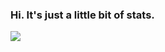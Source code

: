 ### Hi. It's just a little bit of stats.
<a href="https://github.com/KirillNikoda">
  <img src="https://github-readme-stats.vercel.app/api?username=KirillNikoda&theme=onedark&count_private=true&custom_title=Github%20All%20Time%20Stats&show_icons=true" />
</a>
